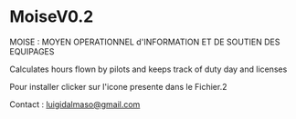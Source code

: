 # MoiseV0.2


MOISE : MOYEN OPERATIONNEL d'INFORMATION ET DE SOUTIEN DES EQUIPAGES


Calculates hours flown by pilots and keeps track of duty day and licenses

Pour installer clicker sur l'icone presente dans le Fichier.2


Contact : luigidalmaso@gmail.com
